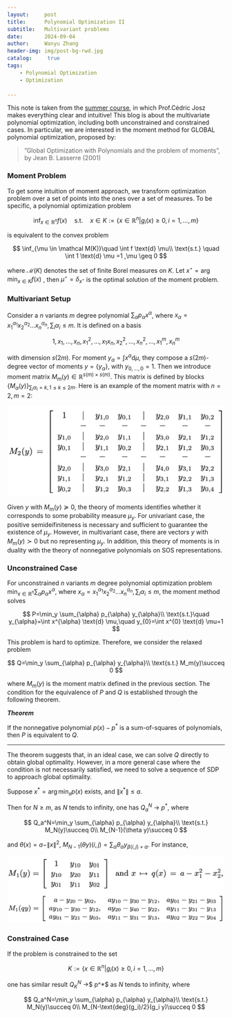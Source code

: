 ```yaml
---
layout:     post
title:      Polynomial Optimization II
subtitle:   Multivariant problems
date:       2024-09-04
author:     Wanyu Zhang
header-img: img/post-bg-rwd.jpg
catalog: 	 true
tags:
    - Polynomial Optimization
    - Optimization

---
```




This note is taken from the [summer course](https://sites.google.com/site/cedricjosz/home/introduction-to-polynomial-optimization), in which Prof.Cédric Josz makes everything clear and intuitive! This blog is about the multivariate polynomial optimization, including both unconstrained and constrained cases. In particular, we are interested in the moment method for GLOBAL polynomial optimization, proposed by:

> ”Global Optimization with Polynomials and the problem of moments”, by Jean B. Lasserre (2001)

### Moment Problem

To get some intuition of moment approach, we transform optimization problem over a set of points into the ones over a set of measures. To be specific, a polynomial optimization problem



$$
\inf_{x \in \mathbb{R}^n} f(x) \quad \text{s.t.} \quad x\in K:=\{x \in \mathbb{R}^n|g_i(x) \geq 0, i=1,...,m\}
$$


is equivalent to the convex problem


$$
\inf_{\mu \in \mathcal M(K)}\quad \int f \text{d} \mu\\
\text{s.t.} \quad \int 1 \text{d} \mu =1 ,\mu \geq 0
$$


where $\mathcal M(K)$ denotes the set of finite Borel measures on $K$. Let $x^{\star}=\arg\min_{x\in K} f(x)$ , then $\mu^{\star}=\delta_{x^{\star}}$ is the optimal solution of the moment problem.

### Multivariant Setup

Consider a $n$ variants $m$ degree polynomial  $\sum_{\alpha} p_{\alpha} x^{\alpha}$, where $x_{\alpha}=x_1^{\alpha_1}x_2^{\alpha_2}...x_n^{\alpha_n},\sum_i \alpha_i \leq m$. It is defined on a basis


$$
1,x_1,...,x_n,x_1^2,...,x_1 x_n,x_2^2,...,x_n^2,...,x_1^m,x_n^m
$$


with dimension $s(2m)$. For moment $y_{\alpha}=\int x^{\alpha} \text{d} \mu$, they compose a $s(2m)$-degree vector of moments $y=\{y_{\alpha}\}$, with $y_{0,...,0}=1$. Then we introduce moment matrix $M_m(y)\in \mathbb R^{s(m)\times s(m)}$.  This matrix is defined by blocks $\{M_{\alpha}(y)\}_{\sum_i \alpha_i=k,1\leq k \leq 2m}$. Here is an example of the moment matrix with $n=2,m=2$:

<img src="./090401.png" alt="090401" style="zoom:50%;" />

Given $y$ with $M_m(y)\succeq 0$, the theory of moments identifies whether it corresponds to some probability measure $\mu_y$.  For univariant case, the positive semideifiniteness is necessary and sufficient to guarantee the existence of  $\mu_y$. However, in multivariant case, there are vectors $y$ with  $M_m(y)\succ 0$ but no representing $\mu_y$. In addition, this theory of moments is in duality with the theory of nonnegative polynomials on SOS representations.

### Unconstrained Case

For unconstrained $n$ variants $m$ degree polynomial optimization problem $\min_{x\in \mathbb{R}^n} \sum_{\alpha} p_{\alpha} x^{\alpha}$, where $x_{\alpha}=x_1^{\alpha_1}x_2^{\alpha_2}...x_n^{\alpha_n},\sum_i \alpha_i \leq m$, the moment method solves



$$
P=\min_y \sum_{\alpha} p_{\alpha} y_{\alpha}\\
\text{s.t.}\quad y_{\alpha}=\int x^{\alpha} \text{d} \mu,\quad y_{0}=\int x^{0} \text{d} \mu=1
$$



This problem is hard to optimize. Therefore, we consider the relaxed problem



$$
Q=\min_y \sum_{\alpha} p_{\alpha} y_{\alpha}\\
\text{s.t.} M_m(y)\succeq 0
$$



where $M_m(y)$ is the moment matrix defined in the previous section. The condition for the equivalence of $P$ and $Q$ is established through the following theorem.

***Theorem***

If the nonnegative polynomial $p(x)-p^*$ is a sum-of-squares of polynomials, then $P$ is equivalent to $Q$.

------

The theorem suggests that, in an ideal case, we can solve $Q$ directly to obtain global optimality. However, in a more general case where the condition is not necessarily satisfied, we need to solve a sequence of SDP to approach global optimality. 

Suppose $x^*=\arg \min_x p(x)$ exists, and $\| x^* \| \leq a$. 

Then for $N \geq m$, as $N$ tends to infinity, one has $Q_a^N$ -> $p^*$, where 


$$
Q_a^N=\min_y \sum_{\alpha} p_{\alpha} y_{\alpha}\\
\text{s.t.} M_N(y)\succeq 0\\
M_{N-1}(\theta y)\succeq 0
$$


and $\theta(x)=a-\|x\|^2$, $M_{N-1}(\theta y)(i,j)=\sum_{\alpha} \theta_{\alpha} y_{\beta (i,j)+\alpha}$. For instance,

<img src="./090402.png" alt="090402" style="zoom:50%;" />

<img src="./090403.png" alt="090403" style="zoom:50%;" />

### Constrained Case

If the problem is constrained to the set


$$
K:=\{x \in \mathbb{R}^n|g_i(x) \geq 0, i=1,...,m\}
$$


one has similar result  $Q_K^N$ ->$ p^*$ as $N$ tends to infinity, where


$$
Q_a^N=\min_y \sum_{\alpha} p_{\alpha} y_{\alpha}\\
\text{s.t.} M_N(y)\succeq 0\\
M_{N-\text{deg}(g_i)/2}(g_i y)\succeq 0
$$

